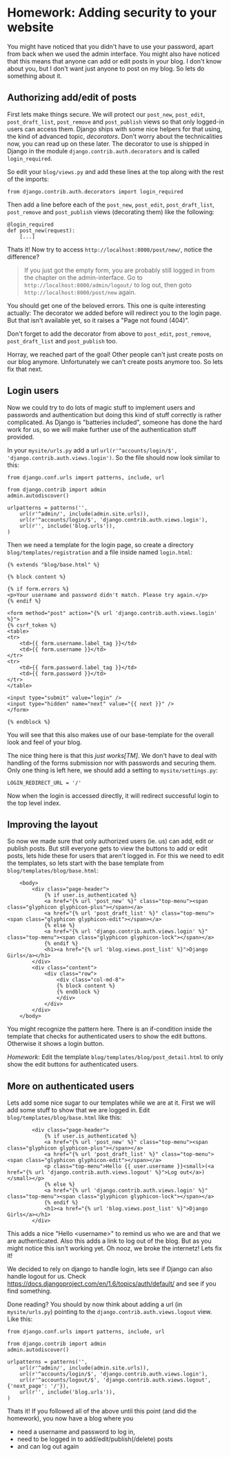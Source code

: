 # Homework: Adding security to your website

You might have noticed that you didn't have to use your password, apart from back when we used the admin interface. You might also have noticed that this means that anyone can add or edit posts in your blog. I don't know about you, but I don't want just anyone to post on my blog. So lets do something about it.

## Authorizing add/edit of posts

First lets make things secure. We will protect our `post_new`, `post_edit`, `post_draft_list`, `post_remove` and `post_publish` views so that only logged-in users can access them. Django ships with some nice helpers for that using, the kind of advanced topic, _decorators_. Don't worry about the technicalities now, you can read up on these later. The decorator to use is shipped in Django in the module `django.contrib.auth.decorators` and is called `login_required`.

So edit your `blog/views.py` and add these lines at the top along with the rest of the imports:

```
from django.contrib.auth.decorators import login_required
```

Then add a line before each of the `post_new`, `post_edit`, `post_draft_list`, `post_remove` and `post_publish` views (decorating them) like the following:

```
@login_required
def post_new(request):
    [...]
```

Thats it! Now try to access `http://localhost:8000/post/new/`, notice the difference?

> If you just got the empty form, you are probably still logged in from the chapter on the admin-interface. Go to `http://localhost:8000/admin/logout/` to log out, then goto `http://localhost:8000/post/new` again.

You should get one of the beloved errors. This one is quite interesting actually: The decorator we added before will redirect you to the login page. But that isn't available yet, so it raises a "Page not found (404)".

Don't forget to add the decorator from above to `post_edit`, `post_remove`, `post_draft_list` and `post_publish` too.

Horray, we reached part of the goal! Other people can't just create posts on our blog anymore. Unfortunately we can't create posts anymore too. So lets fix that next.

## Login users

Now we could try to do lots of magic stuff to implement users and passwords and authentication but doing this kind of stuff correctly is rather complicated. As Django is "batteries included", someone has done the hard work for us, so we will make further use of the authentication stuff provided.

In your `mysite/urls.py` add a url `url(r'^accounts/login/$', 'django.contrib.auth.views.login')`. So the file should now look similar to this:

```
from django.conf.urls import patterns, include, url

from django.contrib import admin
admin.autodiscover()

urlpatterns = patterns('',
    url(r'^admin/', include(admin.site.urls)),
    url(r'^accounts/login/$', 'django.contrib.auth.views.login'),
    url(r'', include('blog.urls')),
)
```

Then we need a template for the login page, so create a directory `blog/templates/registration` and a file inside named `login.html`:

```
{% extends "blog/base.html" %}

{% block content %}

{% if form.errors %}
<p>Your username and password didn't match. Please try again.</p>
{% endif %}

<form method="post" action="{% url 'django.contrib.auth.views.login' %}">
{% csrf_token %}
<table>
<tr>
    <td>{{ form.username.label_tag }}</td>
    <td>{{ form.username }}</td>
</tr>
<tr>
    <td>{{ form.password.label_tag }}</td>
    <td>{{ form.password }}</td>
</tr>
</table>

<input type="submit" value="login" />
<input type="hidden" name="next" value="{{ next }}" />
</form>

{% endblock %}
```

You will see that this also makes use of our base-template for the overall look and feel of your blog.

The nice thing here is that this _just works[TM]_. We don't have to deal with handling of the forms submission nor with passwords and securing them. Only one thing is left here, we should add a setting to `mysite/settings.py`:

```
LOGIN_REDIRECT_URL = '/'
```

Now when the login is accessed directly, it will redirect successful login to the top level index.

## Improving the layout

So now we made sure that only authorized users (ie. us) can add, edit or publish posts. But still everyone gets to view the buttons to add or edit posts, lets hide these for users that aren't logged in. For this we need to edit the templates, so lets start with the base template from `blog/templates/blog/base.html`:

```
    <body>
        <div class="page-header">
            {% if user.is_authenticated %}
            <a href="{% url 'post_new' %}" class="top-menu"><span class="glyphicon glyphicon-plus"></span></a>
            <a href="{% url 'post_draft_list' %}" class="top-menu"><span class="glyphicon glyphicon-edit"></span></a>
            {% else %}
            <a href="{% url 'django.contrib.auth.views.login' %}" class="top-menu"><span class="glyphicon glyphicon-lock"></span></a>
            {% endif %}
            <h1><a href="{% url 'blog.views.post_list' %}">Django Girls</a></h1>
        </div>
        <div class="content">
            <div class="row">
                <div class="col-md-8">
                {% block content %}
                {% endblock %}
                </div>
            </div>
        </div>
    </body>
```

You might recognize the pattern here. There is an if-condition inside the template that checks for authenticated users to show the edit buttons. Otherwise it shows a login button.

*Homework*: Edit the template `blog/templates/blog/post_detail.html` to only show the edit buttons for authenticated users.

## More on authenticated users

Lets add some nice sugar to our templates while we are at it. First we will add some stuff to show that we are logged in. Edit `blog/templates/blog/base.html` like this:

```
        <div class="page-header">
            {% if user.is_authenticated %}
            <a href="{% url 'post_new' %}" class="top-menu"><span class="glyphicon glyphicon-plus"></span></a>
            <a href="{% url 'post_draft_list' %}" class="top-menu"><span class="glyphicon glyphicon-edit"></span></a>
            <p class="top-menu">Hello {{ user.username }}<small>(<a href="{% url 'django.contrib.auth.views.logout' %}">Log out</a>)</small></p>
            {% else %}
            <a href="{% url 'django.contrib.auth.views.login' %}" class="top-menu"><span class="glyphicon glyphicon-lock"></span></a>
            {% endif %}
            <h1><a href="{% url 'blog.views.post_list' %}">Django Girls</a></h1>
        </div>
```

This adds a nice "Hello &lt;username&gt;" to remind us who we are and that we are authenticated. Also this adds a link to log out of the blog. But as you might notice this isn't working yet. Oh nooz, we broke the internetz! Lets fix it!

We decided to rely on django to handle login, lets see if Django can also handle logout for us. Check https://docs.djangoproject.com/en/1.6/topics/auth/default/ and see if you find something.

Done reading? You should by now think about adding a url (in `mysite/urls.py`) pointing to the `django.contrib.auth.views.logout` view. Like this:

```
from django.conf.urls import patterns, include, url

from django.contrib import admin
admin.autodiscover()

urlpatterns = patterns('',
    url(r'^admin/', include(admin.site.urls)),
    url(r'^accounts/login/$', 'django.contrib.auth.views.login'),
    url(r'^accounts/logout/$', 'django.contrib.auth.views.logout', {'next_page': '/'}),
    url(r'', include('blog.urls')),
)
```

Thats it! If you followed all of the above until this point (and did the homework), you now have a blog where you

 - need a username and password to log in,
 - need to be logged in to add/edit/publish(/delete) posts
 - and can log out again
